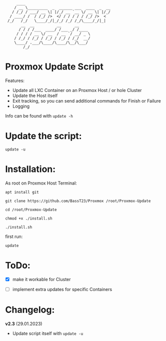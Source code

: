 ```
     ____
    / __ \_________  _  ______ ___  ____  _  __
   / /_/ / ___/ __ \| |/_/ __ `__ \/ __ \| |/_/
  / ____/ /  / /_/ />  </ / / / / / /_/ />  <
 /_/   /_/   \____/_/|_/_/ /_/ /_/\____/_/|_|
       __  __          __      __
      / / / /___  ____/ /___ _/ /____
     / / / / __ \/ __  / __ `/ __/ _ \
    / /_/ / /_/ / /_/ / /_/ / /_/  __/
    \____/ .___/\____/\____/\__/\___/
        /_/
```


Proxmox Update Script
=====================

Features:
- Update all LXC Container on an Proxmox Host / or hole Cluster
- Update the Host itself
- Exit tracking, so you can send additional commands for Finish or Failure 
- Logging

Info can be found with `update -h`


**Update the script:**
======================
`update -u`


**Installation:**
=================
As root on Proxmox Host Terminal:
```
apt install git
```
```
git clone https://github.com/BassT23/Proxmox /root/Proxmox-Update
```
```
cd /root/Proxmox-Update
```
```
chmod +x ./install.sh
```
```
./install.sh
```
first run:
```
update
```

ToDo:
=====
- [x] make it workable for Cluster
- [ ] implement extra updates for specific Containers


Changelog:
==========
**v2.3** (29.01.2023)

- Update script itself with `update -u`
